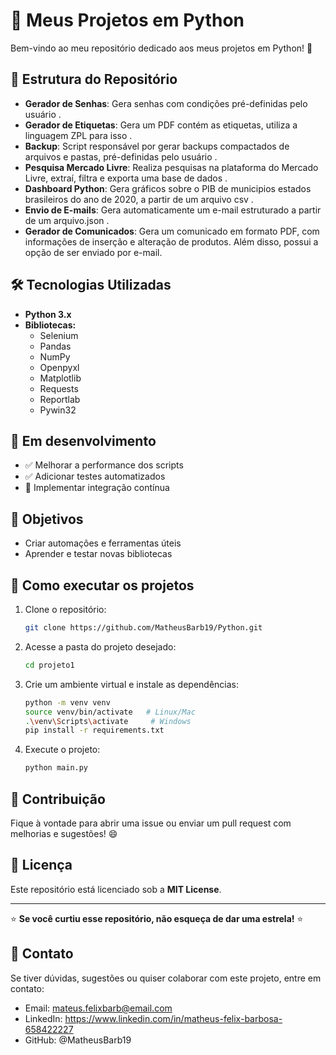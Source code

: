# 🚀 Meus Projetos em Python

Bem-vindo ao meu repositório dedicado aos meus projetos em Python! 🐍

## 📁 Estrutura do Repositório

- **Gerador de Senhas**: Gera senhas com condições pré-definidas pelo usuário .
- **Gerador de Etiquetas**: Gera um PDF contém as etiquetas, utiliza a linguagem ZPL para isso .
- **Backup**: Script responsável por gerar backups compactados de arquivos e pastas, pré-definidas pelo usuário .
- **Pesquisa Mercado Livre**: Realiza pesquisas na plataforma do Mercado Livre, extraí, filtra e exporta uma base de dados .
- **Dashboard Python**: Gera gráficos sobre o PIB de municipios estados brasileiros do ano de 2020, a partir de um arquivo csv .
- **Envio de E-mails**: Gera automaticamente um e-mail estruturado a partir de um arquivo.json .
- **Gerador de Comunicados**: Gera um comunicado em formato PDF, com informações de inserção e alteração de produtos. Além disso, possui a opção de ser enviado por e-mail.
    
## 🛠️ Tecnologias Utilizadas

- **Python 3.x**
- **Bibliotecas:**
  - Selenium
  - Pandas
  - NumPy
  - Openpyxl
  - Matplotlib
  - Requests
  - Reportlab
  - Pywin32

## 🚧 Em desenvolvimento

- ✅ Melhorar a performance dos scripts
- ✅ Adicionar testes automatizados
- 🔧 Implementar integração contínua

## 🎯 Objetivos

- Criar automações e ferramentas úteis
- Aprender e testar novas bibliotecas

## 📌 Como executar os projetos

1. Clone o repositório:
   ```bash
   git clone https://github.com/MatheusBarb19/Python.git
   ```
2. Acesse a pasta do projeto desejado:
   ```bash
   cd projeto1
   ```
3. Crie um ambiente virtual e instale as dependências:
   ```bash
   python -m venv venv
   source venv/bin/activate   # Linux/Mac
   .\venv\Scripts\activate     # Windows
   pip install -r requirements.txt
   ```
4. Execute o projeto:
   ```bash
   python main.py
   ```

## 🤝 Contribuição

Fique à vontade para abrir uma issue ou enviar um pull request com melhorias e sugestões! 😄

## 📝 Licença

Este repositório está licenciado sob a **MIT License**.

---

⭐ **Se você curtiu esse repositório, não esqueça de dar uma estrela!** ⭐

## 📩 Contato
Se tiver dúvidas, sugestões ou quiser colaborar com este projeto, entre em contato:

- Email: mateus.felixbarb@email.com
- LinkedIn: https://www.linkedin.com/in/matheus-felix-barbosa-658422227
- GitHub: @MatheusBarb19
